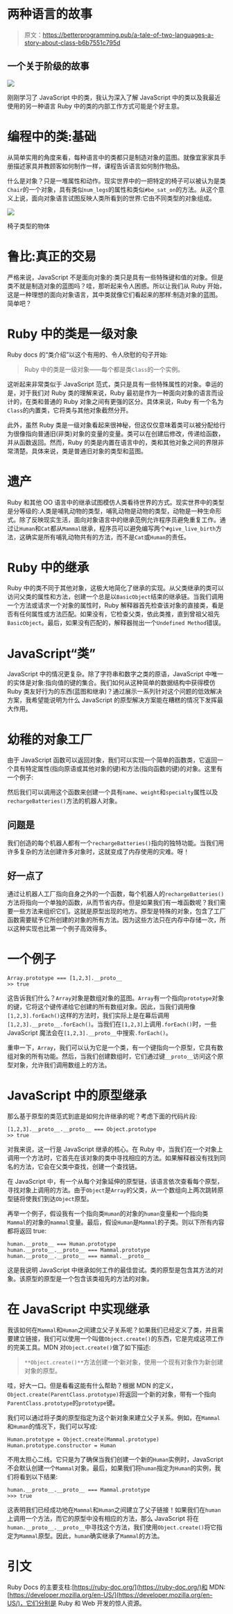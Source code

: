 # 两种语言的故事

> 原文：<https://betterprogramming.pub/a-tale-of-two-languages-a-story-about-class-b6b7551c795d>

## 一个关于阶级的故事

![](img/b4c5c5eb4b4be99ba935bc3fac2a9287.png)

刚刚学习了 JavaScript 中的类，我认为深入了解 JavaScript 中的类以及我最近使用的另一种语言 Ruby 中的类的内部工作方式可能是个好主意。

# 编程中的类:基础

从简单实用的角度来看，每种语言中的类都只是制造对象的蓝图。就像宜家家具手册描述家具并教顾客如何制作一样，课程告诉语言如何制作物品。

什么是对象？只是一堆属性和动作。现实世界中的一把特定的椅子可以被认为是类`Chair`的一个对象，具有类似`num_legs`的属性和类似`#be_sat_on`的方法。从这个意义上说，面向对象语言试图反映人类所看到的世界:它由不同类型的对象组成。

![](img/cd4b204958288458ae8efc1ef8586cee.png)

椅子类型的物体

# 鲁比:真正的交易

严格来说，JavaScript 不是面向对象的:类只是具有一些特殊键和值的对象。但是类不就是制造对象的蓝图吗？哇，那听起来令人困惑。所以让我们从 Ruby 开始，这是一种理想的面向对象语言，其中类就像它们看起来的那样:制造对象的蓝图。简单吧？

# Ruby 中的类是一级对象

Ruby docs 的“类介绍”以这个有用的、令人欣慰的句子开始:

> Ruby 中的类是一级对象——每个都是类`Class`的一个实例。

这听起来非常类似于 JavaScript 范式，类只是具有一些特殊属性的对象。幸运的是，对于我们对 Ruby 类的理解来说，Ruby 最初是作为一种面向对象的语言而设计的，在类和普通的 Ruby 对象之间有更强的区分。具体来说，Ruby 有一个名为`Class`的内置类，它将类与其他对象截然分开。

此外，虽然 Ruby 类是一级对象看起来很神秘，但这仅仅意味着类可以被分配给行为很像指向普通旧(非类)对象的变量的变量。类可以在创建后修改，传递给函数，并从函数返回。然而，Ruby 的类是内置在语言中的，类和其他对象之间的界限非常清楚。具体来说，类是普通旧对象的类型和蓝图。

# 遗产

Ruby 和其他 OO 语言中的继承试图模仿人类看待世界的方式。现实世界中的类型是分等级的:人类是哺乳动物的类型，哺乳动物是动物的类型，动物是一种生命形式。除了反映现实生活，面向对象语言中的继承范例允许程序员避免重复工作。通过让`Human`和`Cat`都从`Mammal`继承，程序员可以避免编写两个`#give_live_birth`方法，这确实是所有哺乳动物共有的方法，而不是`Cat`或`Human`的责任。

# Ruby 中的继承

Ruby 中的类不同于其他对象，这极大地简化了继承的实现。从父类继承的类可以访问父类的属性和方法，创建一个总是以`BasicObject`结束的继承链。当我们调用一个方法或请求一个对象的属性时，Ruby 解释器首先检查该对象的直接类，看是否有任何属性或方法匹配。如果没有，它检查父类，依此类推，直到曾祖父祖先`BasicObject`。最后，如果没有匹配的，解释器抛出一个`Undefined Method`错误。

# JavaScript“类”

JavaScript 中的情况更复杂。除了字符串和数字之类的原语，JavaScript 中唯一的实体是对象:指向值的键的集合。我们如何从这种简单的数据结构中获得模仿 Ruby 类友好行为的东西(蓝图和继承)？通过展示一系列针对这个问题的低效解决方案，我希望能说明为什么 JavaScript 的原型解决方案能在糟糕的情况下发挥最大作用。

# 幼稚的对象工厂

由于 JavaScript 函数可以返回对象，我们可以实现一个简单的函数类，它返回一个具有特定属性(指向原语或其他对象的键)和方法(指向函数的键)的对象。这里有一个例子:

然后我们可以调用这个函数来创建一个具有`name`、`weight`和`specialty`属性以及`rechargeBatteries()`方法的机器人对象。

## 问题是

我们创造的每个机器人都有一个`rechargeBatteries()`指向的独特功能。当我们用许多复杂的方法创建许多对象时，这就变成了内存使用的灾难。呀！

## 好一点了

通过让机器人工厂指向自身之外的一个函数，每个机器人的`rechargeBatteries()`方法将指向一个单独的函数，从而节省内存。但是如果我们有一堆函数呢？我们需要一些方法来组织它们。这就是原型出现的地方。原型是特殊的对象，包含了工厂函数需要赋予它所创建的对象的所有方法。因为这些方法只在内存中存储一次，所以这种实现也比第一个例子高效得多。

# 一个例子

```
Array.prototype === [1,2,3].__proto__ 
>> true
```

这告诉我们什么？`Array`对象是数组对象的蓝图。`Array`有一个指向`prototype`对象的键，它将这个键传递给它创建的所有数组对象。因此，当我们调用像`[1,2,3].forEach()`这样的方法时，我们实际上是在幕后调用`[1,2,3].__proto__.forEach()`。当我们在`[1,2,3]`上调用`.forEach()`时，一些 JavaScript 魔法会在`[1,2,3].__proto__`中搜索`.forEach()`。

重申一下，`Array`，我们可以认为它是一个类，有一个键指向一个原型，它具有数组对象的所有功能。然后，当我们创建数组时，它们通过键`__proto__`访问这个原型对象，允许我们调用数组上的方法。

# JavaScript 中的原型继承

那么基于原型的类范式到底是如何允许继承的呢？考虑下面的代码片段:

```
[1,2,3].__proto__.__proto__ === Object.prototype
>> true
```

对我来说，这一行是 JavaScript 继承的核心。在 Ruby 中，当我们在一个对象上调用一个方法时，它首先在该对象的类中寻找相应的方法。如果解释器没有找到同名的方法，它会在父类中查找，创建一个查找链。

在 JavaScript 中，有一个从每个对象延伸的原型链，该语言依次查看每个原型，寻找对象上调用的方法。由于`Object`是`Array`的父类，从一个数组向上两次跳转原型链将使我们到达`Object`原型。

再举一个例子，假设我有一个指向类`Human`的对象的`human`变量和一个指向类`Mammal`的对象的`mammal`变量。最后，假设`Human`是`Mammal`的子类。则以下所有内容都将返回 true:

```
human.__proto__ === Human.prototype
human.__proto__.__proto__ === Mammal.prototype
human.__proto__.__proto__ === mammal.__proto__
```

这是我说明 JavaScript 中继承如何工作的最佳尝试。类的原型是包含其方法的对象。该原型的原型是一个包含该类祖先的方法的对象。

# 在 JavaScript 中实现继承

我该如何在`Mammal`和`Human`之间建立父子关系呢？如果我们已经定义了类，并且需要建立链接，我们可以使用一个叫做`Object.create()`的东西，它是完成这项工作的完美工具。MDN 对`Object.create()`做了如下描述:

> `**Object.create()**`方法创建一个新对象，使用一个现有对象作为新创建对象的原型。

哇，好大一口。但是看看这能有什么帮助？根据 MDN 的定义，`Object.create(ParentClass.prototype)`将返回一个新的对象，带有一个指向`ParentClass.prototype`的`prototype`键。

我们可以通过将子类的原型指定为这个新对象来建立父子关系。例如，在`Mammal`和`Human`的情况下，我们可以写成:

```
Human.prototype = Object.create(Mammal.prototype)
Human.prototype.constructor = Human
```

不用太担心二线。它只是为了确保当我们创建一个新的`Human`实例时，JavaScript 不会默认创建一个`Mammal`对象。最后，如果我们将`human`指定为`Human`的实例，我们将看到以下结果:

```
human.__proto__.__proto__ === Mammal.prototype
>>> true
```

这表明我们已经成功地在`Mammal`和`Human`之间建立了父子链接！如果我们在`human`上调用一个方法，而它的原型中没有相应的方法，那么 JavaScript 将在`human.__proto__.__proto__`中寻找这个方法，我们使用`Object.create()`将它指定为`Mammal`原型。因此，`human`确实继承了`Mammal`的方法。

# 引文

Ruby Docs 的主要支柱:[https://ruby-doc.org/](https://ruby-doc.org/)和 MDN:[https://developer.mozilla.org/en-US/](https://developer.mozilla.org/en-US/)，它们分别是 Ruby 和 Web 开发的惊人资源。